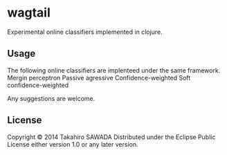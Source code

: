 # wagtail

Experimental online classifiers implemented in clojure.

## Usage

The following online classifiers are implenteed under the same framework.
  Mergin perceptron
  Passive agressive
  Confidence-weighted
  Soft confidence-weighted

Any suggestions are welcome.

## License

Copyright © 2014 Takahiro SAWADA
Distributed under the Eclipse Public License either version 1.0 or any later version.
